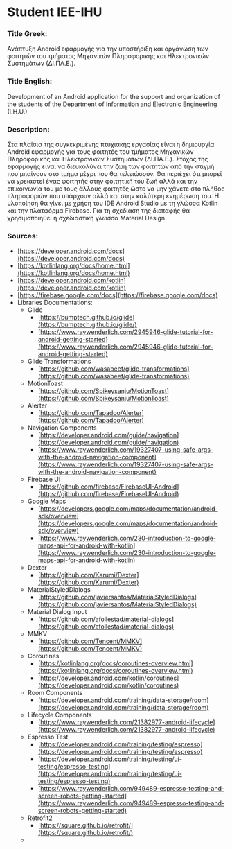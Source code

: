# Student IEE-IHU

### Title Greek:

Ανάπτυξη Android εφαρμογής για την υποστήριξη και οργάνωση των φοιτητών του τμήματος Μηχανικών Πληροφορικής και Ηλεκτρονικών Συστημάτων (ΔΙ.ΠΑ.Ε.).

### Title English:

Development of an Android application for the support and organization of the students of the Department of Information and Electronic Engineering (I.H.U.)

### Description:

Στα πλαίσια της συγκεκριμένης πτυχιακής εργασίας είναι η δημιουργία Android εφαρμογής για τους φοιτητές του τμήματος Μηχανικών Πληροφορικής και Ηλεκτρονικών Συστημάτων (ΔΙ.ΠΑ.Ε.).
Στόχος της εφαρμογής είναι να διευκολύνει την ζωή των φοιτητών από την στιγμή που μπαίνουν στο τμήμα μέχρι που θα τελειώσουν. Θα περιέχει ότι μπορεί να χρειαστεί ένας φοιτητής στην φοιτητική του ζωή αλλά και την επικοινωνία του με τους άλλους φοιτητές ώστε να μην χάνετε στο πλήθος πληροφοριών που υπάρχουν αλλά και στην καλύτερη ενημέρωση του.
Η υλοποίηση θα γίνει με χρήση του IDE Android Studio με τη γλώσσα Kotlin και την πλατφόρμα Firebase. Για τη σχεδίαση της διεπαφής θα χρησιμοποιηθεί η σχεδιαστική γλώσσα Material Design.

### Sources:

- [https://developer.android.com/docs](https://developer.android.com/docs)
- [https://kotlinlang.org/docs/home.html](https://kotlinlang.org/docs/home.html)
- [https://developer.android.com/kotlin](https://developer.android.com/kotlin)
- [https://firebase.google.com/docs](https://firebase.google.com/docs)
- Libraries Documentations:
    - Glide
        - [https://bumptech.github.io/glide](https://bumptech.github.io/glide/)
        - [https://www.raywenderlich.com/2945946-glide-tutorial-for-android-getting-started](https://www.raywenderlich.com/2945946-glide-tutorial-for-android-getting-started)
    - Glide Transformations
        - [https://github.com/wasabeef/glide-transformations](https://github.com/wasabeef/glide-transformations)
    - MotionToast
        - [https://github.com/Spikeysanju/MotionToast](https://github.com/Spikeysanju/MotionToast)
    - Alerter
        - [https://github.com/Tapadoo/Alerter](https://github.com/Tapadoo/Alerter)
    - Navigation Components
        - [https://developer.android.com/guide/navigation](https://developer.android.com/guide/navigation)
        - [https://www.raywenderlich.com/19327407-using-safe-args-with-the-android-navigation-component](https://www.raywenderlich.com/19327407-using-safe-args-with-the-android-navigation-component)
    - Firebase UI
        - [https://github.com/firebase/FirebaseUI-Android](https://github.com/firebase/FirebaseUI-Android)
    - Google Maps
        - [https://developers.google.com/maps/documentation/android-sdk/overview](https://developers.google.com/maps/documentation/android-sdk/overview)
        - [https://www.raywenderlich.com/230-introduction-to-google-maps-api-for-android-with-kotlin](https://www.raywenderlich.com/230-introduction-to-google-maps-api-for-android-with-kotlin)
    - Dexter
        - [https://github.com/Karumi/Dexter](https://github.com/Karumi/Dexter)
    - MaterialStyledDIalogs
        - [https://github.com/javiersantos/MaterialStyledDialogs](https://github.com/javiersantos/MaterialStyledDialogs)
    - Material Dialog Input
        - [https://github.com/afollestad/material-dialogs](https://github.com/afollestad/material-dialogs)
    - MMKV
        - [https://github.com/Tencent/MMKV](https://github.com/Tencent/MMKV)
    - Coroutines
        - [https://kotlinlang.org/docs/coroutines-overview.html](https://kotlinlang.org/docs/coroutines-overview.html)
        - [https://developer.android.com/kotlin/coroutines](https://developer.android.com/kotlin/coroutines)
    - Room Components
        - [https://developer.android.com/training/data-storage/room](https://developer.android.com/training/data-storage/room)
    - Lifecycle Components
        - [https://www.raywenderlich.com/21382977-android-lifecycle](https://www.raywenderlich.com/21382977-android-lifecycle)
    - Espresso Test
        - [https://developer.android.com/training/testing/espresso](https://developer.android.com/training/testing/espresso)
        - [https://developer.android.com/training/testing/ui-testing/espresso-testing](https://developer.android.com/training/testing/ui-testing/espresso-testing)
        - [https://www.raywenderlich.com/949489-espresso-testing-and-screen-robots-getting-started](https://www.raywenderlich.com/949489-espresso-testing-and-screen-robots-getting-started)
    - Retrofit2
        - [https://square.github.io/retrofit/](https://square.github.io/retrofit/)
    -
